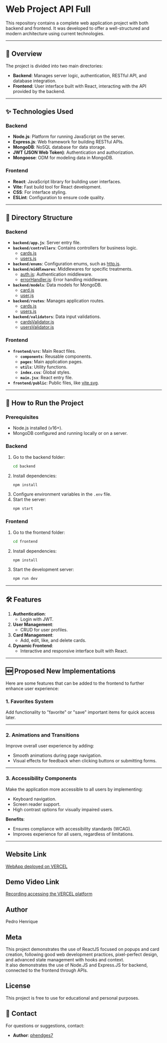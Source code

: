 # Web Project API Full

This repository contains a complete web application project with both backend and frontend. It was developed to offer a well-structured and modern architecture using current technologies.

---

## 📖 Overview

The project is divided into two main directories:

- **Backend**: Manages server logic, authentication, RESTful API, and database integration.
- **Frontend**: User interface built with React, interacting with the API provided by the backend.

---

## ✨ Technologies Used

### Backend

- **Node.js**: Platform for running JavaScript on the server.
- **Express.js**: Web framework for building RESTful APIs.
- **MongoDB**: NoSQL database for data storage.
- **JWT (JSON Web Token)**: Authentication and authorization.
- **Mongoose**: ODM for modeling data in MongoDB.

### Frontend

- **React**: JavaScript library for building user interfaces.
- **Vite**: Fast build tool for React development.
- **CSS**: For interface styling.
- **ESLint**: Configuration to ensure code quality.

---

## 📂 Directory Structure

### Backend

- **`backend/app.js`**: Server entry file.
- **`backend/controllers`**: Contains controllers for business logic.
  - [cards.js](backend/controllers/cards.js)
  - [users.js](backend/controllers/users.js)
- **`backend/enums`**: Configuration enums, such as [http.js](backend/enums/http.js).
- **`backend/middlewares`**: Middlewares for specific treatments.
  - [auth.js](backend/middlewares/auth.js): Authentication middleware.
  - [errorHandler.js](backend/middlewares/errorHandler.js): Error handling middleware.
- **`backend/models`**: Data models for MongoDB.
  - [card.js](backend/models/card.js)
  - [user.js](backend/models/user.js)
- **`backend/routes`**: Manages application routes.
  - [cards.js](backend/routes/cards.js)
  - [users.js](backend/routes/users.js)
- **`backend/validators`**: Data input validations.
  - [cardsValidator.js](backend/validators/cardsValidator.js)
  - [usersValidator.js](backend/validators/usersValidator.js)

### Frontend

- **`frontend/src`**: Main React files.
  - **`components`**: Reusable components.
  - **`pages`**: Main application pages.
  - **`utils`**: Utility functions.
  - **`index.css`**: Global styles.
  - **`main.jsx`**: React entry file.
- **`frontend/public`**: Public files, like [vite.svg](frontend/public/vite.svg).

---

## 🚀 How to Run the Project

### Prerequisites

- Node.js installed (v16+).
- MongoDB configured and running locally or on a server.

### Backend

1. Go to the backend folder:
    ```bash
    cd backend
    ```
2. Install dependencies:
    ```bash
    npm install
    ```
3. Configure environment variables in the `.env` file.
4. Start the server:
    ```bash
    npm start
    ```

### Frontend

1. Go to the frontend folder:
    ```bash
    cd frontend
    ```
2. Install dependencies:
    ```bash
    npm install
    ```
3. Start the development server:
    ```bash
    npm run dev
    ```

---

## 🛠️ Features

1. **Authentication**:
    - Login with JWT.
2. **User Management**:
    - CRUD for user profiles.
3. **Card Management**:
    - Add, edit, like, and delete cards.
4. **Dynamic Frontend**:
    - Interactive and responsive interface built with React.

---

## 🆕 Proposed New Implementations

Here are some features that can be added to the frontend to further enhance user experience:

### 1. Favorites System

Add functionality to "favorite" or "save" important items for quick access later.

---

### 2. Animations and Transitions

Improve overall user experience by adding:

- Smooth animations during page navigation.
- Visual effects for feedback when clicking buttons or submitting forms.

---

### 3. Accessibility Components

Make the application more accessible to all users by implementing:

- Keyboard navigation.
- Screen reader support.
- High contrast options for visually impaired users.

**Benefits**:

- Ensures compliance with accessibility standards (WCAG).
- Improves experience for all users, regardless of limitations.

---

## Website Link

[WebApp deployed on VERCEL](https://web-project-api-full-ochre.vercel.app/)

## Demo Video Link

[Recording accessing the VERCEL platform](https://youtu.be/2tyRgOvAfU0)

## Author

Pedro Henrique

## Meta

This project demonstrates the use of ReactJS focused on popups and card creation, following good web development practices, pixel-perfect design, and advanced state management with hooks and context.  
It also demonstrates the use of Node.JS and Express.JS for backend, connected to the frontend through APIs.

## License

This project is free to use for educational and personal purposes.

## 📧 Contact

For questions or suggestions, contact:

- **Author**: [phendges7](https://github.com/phendges7)
